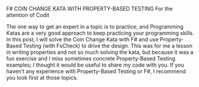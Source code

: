 F# COIN CHANGE KATA WITH PROPERTY-BASED TESTING
For the attention of Codit

The one way to get an expert in a topic is to practice; and Programming Katas are a very good approach to keep practicing your programming skills.
In this post, I will solve the Coin Change Kata with F# and use Property-Based Testing (with FsCheck) to drive the design.
This was for me a lesson in writing properties and not so much solving the kata, but because it was a fun exercise and I miss sometimes concrete Property-Based Testing examples; I thought it would be useful to share my code with you.
If you haven’t any experience with Property-Based Testing or F#, I recommend you look first at those topics.
